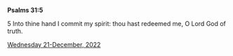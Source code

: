 **Psalms 31:5**

5 Into thine hand I commit my spirit: thou hast redeemed me, O Lord God of truth.

[Wednesday 21-December, 2022](https://t.me/s/daily_scripture)
